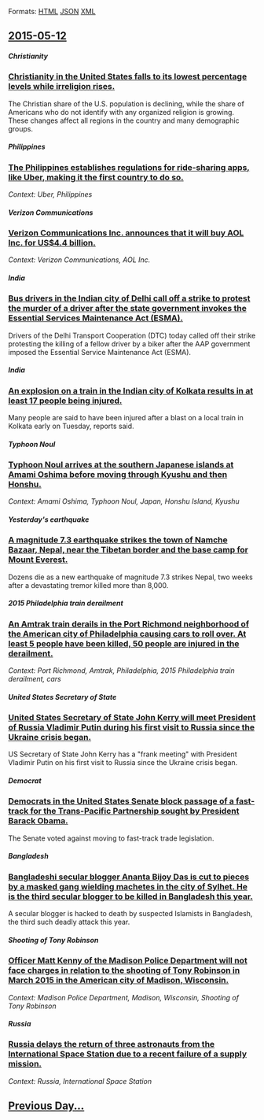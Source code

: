 
Formats: [HTML](2015/05/12/index.html)  [JSON](2015/05/12/index.json)  [XML](2015/05/12/index.xml)  

## [2015-05-12](/news/2015/05/12/index.md)

##### Christianity
### [Christianity in the United States falls to its lowest percentage levels while irreligion rises. ](/news/2015/05/12/christianity-in-the-united-states-falls-to-its-lowest-percentage-levels-while-irreligion-rises.md)
The Christian share of the U.S. population is declining, while the share of Americans who do not identify with any organized religion is growing. These changes affect all regions in the country and many demographic groups.

##### Philippines
### [The Philippines establishes regulations for ride-sharing apps, like Uber, making it the first country to do so. ](/news/2015/05/12/the-philippines-establishes-regulations-for-ride-sharing-apps-like-uber-making-it-the-first-country-to-do-so.md)
_Context: Uber, Philippines_

##### Verizon Communications
### [Verizon Communications Inc. announces that it will buy AOL Inc. for US$4.4 billion. ](/news/2015/05/12/verizon-communications-inc-announces-that-it-will-buy-aol-inc-for-us-4-4-billion.md)
_Context: Verizon Communications, AOL Inc._

##### India
### [Bus drivers in the Indian city of Delhi call off a strike to protest the murder of a driver after the state government invokes the Essential Services Maintenance Act (ESMA). ](/news/2015/05/12/bus-drivers-in-the-indian-city-of-delhi-call-off-a-strike-to-protest-the-murder-of-a-driver-after-the-state-government-invokes-the-essential.md)
Drivers of the Delhi Transport Cooperation (DTC) today called off their strike protesting the killing of a fellow driver by a biker after the AAP government imposed the Essential Service Maintenance Act (ESMA).

##### India
### [An explosion on a train in the Indian city of Kolkata results in at least 17 people being injured. ](/news/2015/05/12/an-explosion-on-a-train-in-the-indian-city-of-kolkata-results-in-at-least-17-people-being-injured.md)
Many people are said to have been injured after a blast on a local train in Kolkata early on Tuesday, reports said.

##### Typhoon Noul
### [Typhoon Noul arrives at the southern Japanese islands at Amami Oshima before moving through Kyushu and then Honshu. ](/news/2015/05/12/typhoon-noul-arrives-at-the-southern-japanese-islands-at-amami-oshima-before-moving-through-kyushu-and-then-honshu.md)
_Context: Amami Oshima, Typhoon Noul, Japan, Honshu Island, Kyushu_

##### Yesterday's earthquake
### [A magnitude 7.3 earthquake strikes the town of Namche Bazaar, Nepal, near the Tibetan border and the base camp for Mount Everest. ](/news/2015/05/12/a-magnitude-7-3-earthquake-strikes-the-town-of-namche-bazaar-nepal-near-the-tibetan-border-and-the-base-camp-for-mount-everest.md)
Dozens die as a new earthquake of magnitude 7.3 strikes Nepal, two weeks after a devastating tremor killed more than 8,000.

##### 2015 Philadelphia train derailment
### [An Amtrak train derails in the Port Richmond neighborhood of the American city of Philadelphia causing cars to roll over. At least 5 people have been killed, 50 people are injured in the derailment.](/news/2015/05/12/an-amtrak-train-derails-in-the-port-richmond-neighborhood-of-the-american-city-of-philadelphia-causing-cars-to-roll-over-at-least-5-people.md)
_Context: Port Richmond, Amtrak, Philadelphia, 2015 Philadelphia train derailment, cars_

##### United States Secretary of State
### [United States Secretary of State John Kerry will meet President of Russia Vladimir Putin during his first visit to Russia since the Ukraine crisis began. ](/news/2015/05/12/united-states-secretary-of-state-john-kerry-will-meet-president-of-russia-vladimir-putin-during-his-first-visit-to-russia-since-the-ukraine.md)
US Secretary of State John Kerry has a &quot;frank meeting&quot; with President Vladimir Putin on his first visit to Russia since the Ukraine crisis began.

##### Democrat
### [Democrats in the United States Senate block passage of a fast-track for the Trans-Pacific Partnership sought by President Barack Obama. ](/news/2015/05/12/democrats-in-the-united-states-senate-block-passage-of-a-fast-track-for-the-trans-pacific-partnership-sought-by-president-barack-obama.md)
The Senate voted against moving to fast-track trade legislation.

##### Bangladesh
### [Bangladeshi secular blogger Ananta Bijoy Das is cut to pieces by a masked gang wielding machetes in the city of Sylhet. He is the third secular blogger to be killed in Bangladesh this year. ](/news/2015/05/12/bangladeshi-secular-blogger-ananta-bijoy-das-is-cut-to-pieces-by-a-masked-gang-wielding-machetes-in-the-city-of-sylhet-he-is-the-third-secu.md)
A secular blogger is hacked to death by suspected Islamists in Bangladesh, the third such deadly attack this year.

##### Shooting of Tony Robinson
### [Officer Matt Kenny of the Madison Police Department will not face charges in relation to the shooting of Tony Robinson in March 2015 in the American city of Madison, Wisconsin. ](/news/2015/05/12/officer-matt-kenny-of-the-madison-police-department-will-not-face-charges-in-relation-to-the-shooting-of-tony-robinson-in-march-2015-in-the.md)
_Context: Madison Police Department, Madison, Wisconsin, Shooting of Tony Robinson_

##### Russia
### [Russia delays the return of three astronauts from the International Space Station due to a recent failure of a supply mission. ](/news/2015/05/12/russia-delays-the-return-of-three-astronauts-from-the-international-space-station-due-to-a-recent-failure-of-a-supply-mission.md)
_Context: Russia, International Space Station_

## [Previous Day...](/news/2015/05/11/index.md)

